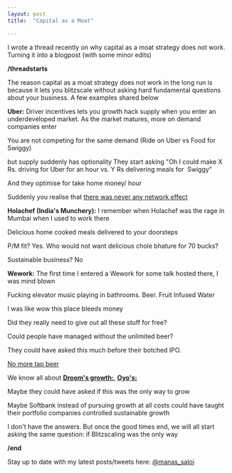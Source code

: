 ```yaml
---
layout: post
title:  "Capital as a Moat"

---
```

I wrote a thread recently on why capital as a moat strategy does not work. Turning it into a blogpost (with some minor edits)

**/threadstarts**

The reason capital as a moat strategy does not work in the long run is because it lets you blitzscale without asking hard fundamental questions about your business. A few examples shared below

**Uber:** Driver incentives lets you growth hack supply when you enter an underdeveloped market. As the market matures, more on demand companies enter

You are not competing for the same demand (Ride on Uber vs Food for Swiggy)

but supply suddenly has optionality
They start asking "Oh I could make X Rs. driving for Uber for an hour vs. Y Rs delivering meals for  Swiggy"

And they optimise for take home money/ hour

Suddenly you realise that [there was never any network effect](https://medium.com/@gerstenzang/no-network-for-uber-175a866baaef)

**Holachef (India's Munchery):** I remember when Holachef was the rage in Mumbai when I used to work there

Delicious home cooked meals delivered to your doorsteps

P/M fit? Yes. Who would not want delicious chole bhature for 70 bucks?

Sustainable business? No

**Wework:** The first time I entered a Wework for some talk hosted there, I was mind blown

Fucking elevator music playing in bathrooms. Beer. Fruit Infused Water

I was like wow this place bleeds money

Did they really need to give out all these stuff for free?

Could people have managed without the unlimited beer?

They could have asked this much before their botched IPO.

[No more tap beer](https://vox.com/the-goods/2018/10/31/18049142/wework-beer-wine-policy)

We know all about [**Droom's growth:**](https://the-ken.com/story/perhaps-the-most-ingenious-story-of-the-indian-internet-startup-ecosystem-of-this-decade/), [**Oyo's:**](https://nytimes.com/2020/01/13/technology/oyo-hotel-india-softbank.html)

Maybe they could have asked if this was the only way to grow

Maybe Softbank instead of pursuing growth at all costs could have taught their portfolio companies controlled sustainable growth

I don't have the answers. But once the good times end, we will all start asking the same question: if Blitzscaling was the only way

**/end**

Stay up to date with my latest posts/tweets here: [@manas_saloi](http://twitter.com/manas_saloi)
